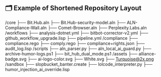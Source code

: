 ## 🗂️ Example of Shortened Repository Layout
/core
  ├── Bit.Hub.aln
  ├── Bit.Hub-security-model.aln
  ├── ALN-Compliance-Wall.aln
  ├── Comet-Browser.aln
  ├── Perplexity.Labs.aln
/workflows
  ├── analysis-dotnet.yml
  ├── bitbot-corrector-v2.yml
  ├── github_workflow_upgrade.lisp
  ├── pipeline.yml
/compliance
  ├── compliance.rego
  ├── comply.rego
  ├── compliance+rights.json
  ├── audit_log.lisp
/scripts
  ├── aln_parser.py
  ├── aln_local_ai_guard.py
  ├── archive-humor-logs.ps1
  ├── bit_hub_dual_mode.ps1
/assets
  ├── alliance-badge.svg
  ├── ai-logo-color.svg
  ├── White.svg
  ├── Turquoise@2x.png
/sandbox
  ├── slopbucket_banter.create
  ├── lolcode_interpreter.py
  ├── humor_injection_ai_override.lisp
